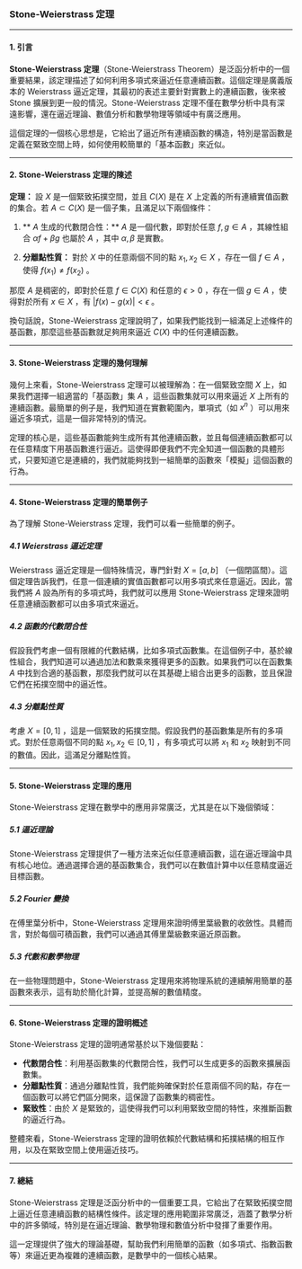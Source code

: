### Stone-Weierstrass 定理

---

#### 1. 引言

**Stone-Weierstrass 定理**（Stone-Weierstrass Theorem）是泛函分析中的一個重要結果，該定理描述了如何利用多項式來逼近任意連續函數。這個定理是廣義版本的 Weierstrass 逼近定理，其最初的表述主要針對實數上的連續函數，後來被 Stone 擴展到更一般的情況。Stone-Weierstrass 定理不僅在數學分析中具有深遠影響，還在逼近理論、數值分析和數學物理等領域中有廣泛應用。

這個定理的一個核心思想是，它給出了逼近所有連續函數的構造，特別是當函數是定義在緊致空間上時，如何使用較簡單的「基本函數」來近似。

---

#### 2. Stone-Weierstrass 定理的陳述

**定理：** 設  $`X`$  是一個緊致拓撲空間，並且  $`C(X)`$  是在  $`X`$  上定義的所有連續實值函數的集合。若  $`A \subset C(X)`$  是一個子集，且滿足以下兩個條件：

1. ** $`A`$  生成的代數閉合性：**  $`A`$  是一個代數，即對於任意  $`f, g \in A`$ ，其線性組合  $`\alpha f + \beta g`$  也屬於  $`A`$ ，其中  $`\alpha, \beta`$  是實數。
   
2. **分離點性質：** 對於  $`X`$  中的任意兩個不同的點  $`x_1, x_2 \in X`$ ，存在一個  $`f \in A`$ ，使得  $`f(x_1) \neq f(x_2)`$ 。

那麼  $`A`$  是稠密的，即對於任意  $`f \in C(X)`$  和任意的  $`\epsilon > 0`$ ，存在一個  $`g \in A`$ ，使得對於所有  $`x \in X`$ ，有  $`|f(x) - g(x)| < \epsilon`$ 。

換句話說，Stone-Weierstrass 定理說明了，如果我們能找到一組滿足上述條件的基函數，那麼這些基函數就足夠用來逼近  $`C(X)`$  中的任何連續函數。

---

#### 3. Stone-Weierstrass 定理的幾何理解

幾何上來看，Stone-Weierstrass 定理可以被理解為：在一個緊致空間  $`X`$  上，如果我們選擇一組適當的「基函數」集  $`A`$ ，這些函數集就可以用來逼近  $`X`$  上所有的連續函數。最簡單的例子是，我們知道在實數範圍內，單項式（如  $`x^n`$ ）可以用來逼近多項式，這是一個非常特別的情況。

定理的核心是，這些基函數能夠生成所有其他連續函數，並且每個連續函數都可以在任意精度下用基函數進行逼近。這使得即便我們不完全知道一個函數的具體形式，只要知道它是連續的，我們就能夠找到一組簡單的函數來「模擬」這個函數的行為。

---

#### 4. Stone-Weierstrass 定理的簡單例子

為了理解 Stone-Weierstrass 定理，我們可以看一些簡單的例子。

##### 4.1 Weierstrass 逼近定理

Weierstrass 逼近定理是一個特殊情況，專門針對  $`X = [a, b]`$ （一個閉區間）。這個定理告訴我們，任意一個連續的實值函數都可以用多項式來任意逼近。因此，當我們將  $`A`$  設為所有的多項式時，我們就可以應用 Stone-Weierstrass 定理來證明任意連續函數都可以由多項式來逼近。

##### 4.2 函數的代數閉合性

假設我們考慮一個有限維的代數結構，比如多項式函數集。在這個例子中，基於線性組合，我們知道可以通過加法和數乘來獲得更多的函數。如果我們可以在函數集  $`A`$  中找到合適的基函數，那麼我們就可以在其基礎上組合出更多的函數，並且保證它們在拓撲空間中的逼近性。

##### 4.3 分離點性質

考慮  $`X = [0, 1]`$ ，這是一個緊致的拓撲空間。假設我們的基函數集是所有的多項式。對於任意兩個不同的點  $`x_1, x_2 \in [0, 1]`$ ，有多項式可以將  $`x_1`$  和  $`x_2`$  映射到不同的數值。因此，這滿足分離點性質。

---

#### 5. Stone-Weierstrass 定理的應用

Stone-Weierstrass 定理在數學中的應用非常廣泛，尤其是在以下幾個領域：

##### 5.1 逼近理論

Stone-Weierstrass 定理提供了一種方法來近似任意連續函數，這在逼近理論中具有核心地位。通過選擇合適的基函數集合，我們可以在數值計算中以任意精度逼近目標函數。

##### 5.2 Fourier 變換

在傅里葉分析中，Stone-Weierstrass 定理用來證明傅里葉級數的收斂性。具體而言，對於每個可積函數，我們可以通過其傅里葉級數來逼近原函數。

##### 5.3 代數和數學物理

在一些物理問題中，Stone-Weierstrass 定理用來將物理系統的連續解用簡單的基函數來表示，這有助於簡化計算，並提高解的數值精度。

---

#### 6. Stone-Weierstrass 定理的證明概述

Stone-Weierstrass 定理的證明通常基於以下幾個要點：

- **代數閉合性**：利用基函數集的代數閉合性，我們可以生成更多的函數來擴展函數集。
- **分離點性質**：通過分離點性質，我們能夠確保對於任意兩個不同的點，存在一個函數可以將它們區分開來，這保證了函數集的稠密性。
- **緊致性**：由於  $`X`$  是緊致的，這使得我們可以利用緊致空間的特性，來推斷函數的逼近行為。

整體來看，Stone-Weierstrass 定理的證明依賴於代數結構和拓撲結構的相互作用，以及在緊致空間上使用逼近技巧。

---

#### 7. 總結

Stone-Weierstrass 定理是泛函分析中的一個重要工具，它給出了在緊致拓撲空間上逼近任意連續函數的結構性條件。該定理的應用範圍非常廣泛，涵蓋了數學分析中的許多領域，特別是在逼近理論、數學物理和數值分析中發揮了重要作用。

這一定理提供了強大的理論基礎，幫助我們利用簡單的函數（如多項式、指數函數等）來逼近更為複雜的連續函數，是數學中的一個核心結果。